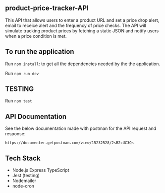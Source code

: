 ## product-price-tracker-API

This API that allows users to enter a product URL and set a price drop alert, email to receice alert and the frequency of price checks. The API will simulate tracking product prices by fetching a static JSON and notify users when a price condition is met.


## To run the application

Run `npm install`: to get all the dependencies needed by the the application.


Run `npm run dev`


## TESTING

Run `npm test`


## API Documentation
See the below documentation made with postman for the API request and response:

`https://documenter.getpostman.com/view/15232528/2sB2cUC3Qs`


## Tech Stack

- Node.js Express TypeScript
- Jest (testing)
- Nodemailer
- node-cron